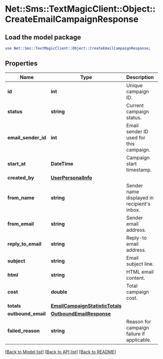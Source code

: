 # Net::Sms::TextMagicClient::Object::CreateEmailCampaignResponse

## Load the model package
```perl
use Net::Sms::TextMagicClient::Object::CreateEmailCampaignResponse;
```

## Properties
Name | Type | Description | Notes
------------ | ------------- | ------------- | -------------
**id** | **int** | Unique campaign ID. | 
**status** | **string** | Current campaign status. | 
**email_sender_id** | **int** | Email sender ID used for this campaign. | [optional] 
**start_at** | **DateTime** | Campaign start timestamp. | 
**created_by** | [**UserPersonalInfo**](UserPersonalInfo.md) |  | 
**from_name** | **string** | Sender name displayed in recipient&#39;s inbox. | [optional] 
**from_email** | **string** | Sender email address. | 
**reply_to_email** | **string** | Reply-to email address. | 
**subject** | **string** | Email subject line. | 
**html** | **string** | HTML email content. | 
**cost** | **double** | Total campaign cost. | 
**totals** | [**EmailCampaignStatisticTotals**](EmailCampaignStatisticTotals.md) |  | 
**outbound_email** | [**OutboundEmailResponse**](OutboundEmailResponse.md) |  | [optional] 
**failed_reason** | **string** | Reason for campaign failure if applicable. | [optional] 

[[Back to Model list]](../README.md#documentation-for-models) [[Back to API list]](../README.md#documentation-for-api-endpoints) [[Back to README]](../README.md)


